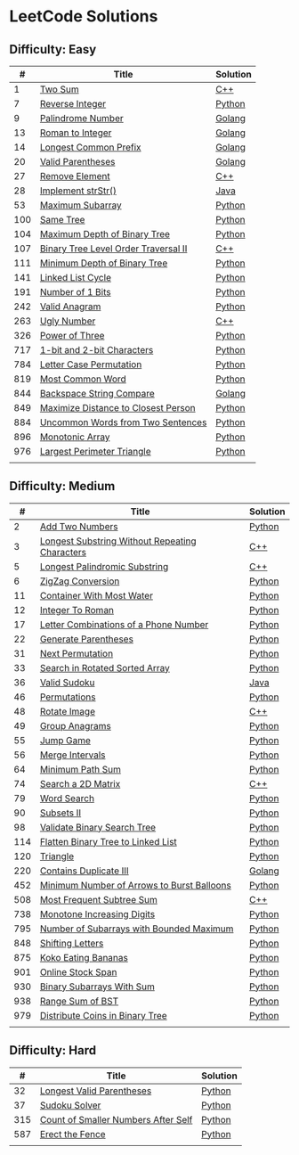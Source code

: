 # LeetCode Solutions

## Difficulty: Easy

| # | Title | Solution |
|---| ----- | -------- |
|1|[Two Sum](https://leetcode.com/problems/two-sum/description/)|[C++](https://github.com/hsuanhauliu/leetcode-solutions/tree/master/easy/two-sum)|
|7|[Reverse Integer](https://leetcode.com/problems/reverse-integer/)|[Python](https://github.com/hsuanhauliu/leetcode-solutions/tree/master/easy/reverse-integer)|
|9|[Palindrome Number](https://leetcode.com/problems/palindrome-number/)|[Golang](https://github.com/hsuanhauliu/leetcode-solutions/tree/master/easy/palindrome-number)|
|13|[Roman to Integer](https://leetcode.com/problems/roman-to-integer/)|[Golang](https://github.com/hsuanhauliu/leetcode-solutions/tree/master/easy/roman-to-integer)|
|14|[Longest Common Prefix](https://leetcode.com/problems/longest-common-prefix/)|[Golang](https://github.com/hsuanhauliu/leetcode-solutions/tree/master/easy/longest-common-prefix)|
|20|[Valid Parentheses](https://leetcode.com/problems/valid-parentheses/)|[Golang](https://github.com/hsuanhauliu/leetcode-solutions/tree/master/easy/valid-parentheses)|
|27|[Remove Element](https://leetcode.com/problems/remove-element/)|[C++](https://github.com/hsuanhauliu/leetcode-solutions/tree/master/easy/remove-element)|
|28|[Implement strStr()](https://leetcode.com/problems/implement-strstr/description/)|[Java](https://github.com/hsuanhauliu/leetcode-solutions/tree/master/easy/implement-strStr)|
|53|[Maximum Subarray](https://leetcode.com/problems/maximum-subarray/)|[Python](https://github.com/hsuanhauliu/leetcode-solutions/tree/master/easy/maximum-subarray)|
|100|[Same Tree](https://leetcode.com/problems/same-tree/)|[Python](https://github.com/hsuanhauliu/leetcode-solutions/tree/master/easy/same-tree)|
|104|[Maximum Depth of Binary Tree](https://leetcode.com/problems/maximum-depth-of-binary-tree/description/)|[Python](https://github.com/hsuanhauliu/leetcode-solutions/tree/master/easy/maximum-depth-of-binary-tree)|
|107|[Binary Tree Level Order Traversal II](https://leetcode.com/problems/binary-tree-level-order-traversal-ii/description/)|[C++](https://github.com/hsuanhauliu/leetcode-solutions/tree/master/easy/binary-tree-level-order-traversal-II)|
|111|[Minimum Depth of Binary Tree](https://leetcode.com/problems/minimum-depth-of-binary-tree/description/)|[Python](https://github.com/hsuanhauliu/leetcode-solutions/tree/master/easy/minimum-depth-of-binary-tree)|
|141|[Linked List Cycle](https://leetcode.com/problems/linked-list-cycle/)|[Python](https://github.com/hsuanhauliu/leetcode-solutions/tree/master/easy/linked-list-cycle)|
|191|[Number of 1 Bits](https://leetcode.com/problems/number-of-1-bits/)|[Python](https://github.com/hsuanhauliu/leetcode-solutions/tree/master/easy/number-of-1-bits)|
|242|[Valid Anagram](https://leetcode.com/problems/valid-anagram/)|[Python](https://github.com/hsuanhauliu/leetcode-solutions/tree/master/easy/valid-anagram)|
|263|[Ugly Number](https://leetcode.com/problems/ugly-number/description/)|[C++](https://github.com/hsuanhauliu/leetcode-solutions/tree/master/easy/ugly-number)|
|326|[Power of Three](https://leetcode.com/problems/power-of-three/)|[Python](https://github.com/hsuanhauliu/leetcode-solutions/tree/master/easy/power-of-three)|
|717|[1-bit and 2-bit Characters](https://leetcode.com/problems/1-bit-and-2-bit-characters/)|[Python](https://github.com/hsuanhauliu/leetcode-solutions/tree/master/easy/1-bit-and-2-bit-characters/)|
|784|[Letter Case Permutation](https://leetcode.com/problems/letter-case-permutation/)|[Python](https://leetcode.com/problems/power-of-three/)|[Python](https://github.com/hsuanhauliu/leetcode-solutions/tree/master/easy/letter-case-permutation)|
|819|[Most Common Word](https://leetcode.com/problems/most-common-word/)|[Python](https://github.com/hsuanhauliu/leetcode-solutions/tree/master/easy/most-common-word)|
|844|[Backspace String Compare](https://leetcode.com/problems/backspace-string-compare/description/)|[Golang](https://github.com/hsuanhauliu/leetcode-solutions/tree/master/easy/backspace-string-compare)|
|849|[Maximize Distance to Closest Person](https://leetcode.com/problems/maximize-distance-to-closest-person/description/)|[Python](https://github.com/hsuanhauliu/leetcode-solutions/tree/master/easy/max-distance-to-closest-person)|
|884|[Uncommon Words from Two Sentences](https://leetcode.com/problems/uncommon-words-from-two-sentences/description/)|[Python](https://github.com/hsuanhauliu/leetcode-solutions/tree/master/easy/uncommon-words-from-two-sentences)|
|896|[Monotonic Array](https://leetcode.com/problems/monotonic-array/)|[Python](https://github.com/hsuanhauliu/leetcode-solutions/tree/master/easy/monotonic-array)|
|976|[Largest Perimeter Triangle](https://leetcode.com/problems/largest-perimeter-triangle/)|[Python](https://github.com/hsuanhauliu/leetcode-solutions/tree/master/easy/largest-perimeter-triangle)|
||[]()|[]()|

## Difficulty: Medium

| # | Title | Solution |
|---| ----- | -------- |
|2|[Add Two Numbers](https://leetcode.com/problems/add-two-numbers/description/)|[Python](https://github.com/hsuanhauliu/leetcode-solutions/tree/master/medium/add-two-numbers)|
|3|[Longest Substring Without Repeating Characters](https://leetcode.com/problems/longest-substring-without-repeating-characters/)|[C++](https://github.com/hsuanhauliu/leetcode-solutions/tree/master/medium/longest-substring-without-repeating-characters)|
|5|[Longest Palindromic Substring](https://leetcode.com/problems/longest-palindromic-substring/)|[C++](https://github.com/hsuanhauliu/leetcode-solutions/tree/master/medium/longest-palindromic-substring)|
|6|[ZigZag Conversion](https://leetcode.com/problems/zigzag-conversion/description/)|[Python](https://github.com/hsuanhauliu/leetcode-solutions/tree/master/medium/zigzag-conversion)|
|11|[Container With Most Water](https://leetcode.com/problems/container-with-most-water/)|[Python](https://github.com/hsuanhauliu/leetcode-solutions/tree/master/medium/container-with-most-water)|
|12|[Integer To Roman](https://leetcode.com/problems/integer-to-roman/)|[Python](https://github.com/hsuanhauliu/leetcode-solutions/tree/master/medium/integer-to-roman)|
|17|[Letter Combinations of a Phone Number](https://leetcode.com/problems/letter-combinations-of-a-phone-number/)|[Python](https://github.com/hsuanhauliu/leetcode-solutions/tree/master/medium/letter-combinations-of-a-phone-number)|
|22|[Generate Parentheses](https://leetcode.com/problems/generate-parentheses/)|[Python](https://github.com/hsuanhauliu/leetcode-solutions/tree/master/medium/generate-parentheses)|
|31|[Next Permutation](https://leetcode.com/problems/next-permutation/description/)|[Python](https://github.com/hsuanhauliu/leetcode-solutions/tree/master/medium/next-permutation)|
|33|[Search in Rotated Sorted Array](https://leetcode.com/problems/search-in-rotated-sorted-array/description/)|[Python](https://github.com/hsuanhauliu/leetcode-solutions/tree/master/medium/search-in-rotated-sorted-array)|
|36|[Valid Sudoku](https://leetcode.com/problems/valid-sudoku/description/)|[Java](https://github.com/hsuanhauliu/leetcode-solutions/tree/master/medium/valid-sudoku)|
|46|[Permutations](https://leetcode.com/problems/permutations/)|[Python](https://github.com/hsuanhauliu/leetcode-solutions/tree/master/medium/permutations)|
|48|[Rotate Image](https://leetcode.com/problems/rotate-image/description/)|[C++](https://github.com/hsuanhauliu/leetcode-solutions/tree/master/medium/rotate-image)|
|49|[Group Anagrams](https://leetcode.com/problems/group-anagrams/)|[Python](https://github.com/hsuanhauliu/leetcode-solutions/tree/master/medium/group-anagrams)|
|55|[Jump Game](https://leetcode.com/problems/jump-game/)|[Python](https://github.com/hsuanhauliu/leetcode-solutions/tree/master/medium/jump-game)|
|56|[Merge Intervals](https://leetcode.com/problems/merge-intervals/)|[Python](https://github.com/hsuanhauliu/leetcode-solutions/tree/master/medium/merge-intervals)|
|64|[Minimum Path Sum](https://leetcode.com/problems/minimum-path-sum/)|[Python](https://github.com/hsuanhauliu/leetcode-solutions/tree/master/medium/minimum-path-sum)|
|74|[Search a 2D Matrix](https://leetcode.com/problems/search-a-2d-matrix/description/)|[C++](https://github.com/hsuanhauliu/leetcode-solutions/tree/master/medium/search-a-2d-matrix)|
|79|[Word Search](https://leetcode.com/problems/word-search/)|[Python](https://github.com/hsuanhauliu/leetcode-solutions/tree/master/medium/word-search)|
|90|[Subsets II](https://leetcode.com/problems/subsets-ii/)|[Python](https://github.com/hsuanhauliu/leetcode-solutions/tree/master/medium/subsetsII)|
|98|[Validate Binary Search Tree](https://leetcode.com/problems/validate-binary-search-tree/)|[Python](https://github.com/hsuanhauliu/leetcode-solutions/tree/master/medium/validate-binary-search-tree)|
|114|[Flatten Binary Tree to Linked List](https://leetcode.com/problems/flatten-binary-tree-to-linked-list/)|[Python](https://github.com/hsuanhauliu/leetcode-solutions/tree/master/medium/flatten-binary-tree-to-linked-list)|
|120|[Triangle](https://leetcode.com/problems/triangle/)|[Python](https://github.com/hsuanhauliu/leetcode-solutions/tree/master/medium/triangle)|
|220|[Contains Duplicate III](https://leetcode.com/problems/contains-duplicate-iii/description/)|[Golang](https://github.com/hsuanhauliu/leetcode-solutions/tree/master/medium/contains-duplicate-iii)|
|452|[Minimum Number of Arrows to Burst Balloons](https://leetcode.com/problems/minimum-number-of-arrows-to-burst-balloons/description/)|[Python](https://github.com/hsuanhauliu/leetcode-solutions/tree/master/medium/minimum-number-of-arrows-to-burst-balloons)|
|508|[Most Frequent Subtree Sum](https://leetcode.com/problems/most-frequent-subtree-sum/)|[C++](https://github.com/hsuanhauliu/leetcode-solutions/tree/master/medium/most-frequent-subtree-sum)|
|738|[Monotone Increasing Digits](https://leetcode.com/problems/monotone-increasing-digits/)|[Python](https://github.com/hsuanhauliu/leetcode-solutions/tree/master/medium/monotone-increasing-digits)|
|795|[Number of Subarrays with Bounded Maximum](https://leetcode.com/problems/number-of-subarrays-with-bounded-maximum/)|[Python](https://github.com/hsuanhauliu/leetcode-solutions/tree/master/medium/number-of-subarrays-with-bounded-maximum)|
|848|[Shifting Letters](https://leetcode.com/problems/shifting-letters/description/)|[Python](https://github.com/hsuanhauliu/leetcode-solutions/tree/master/medium/shifting-letters)|
|875|[Koko Eating Bananas](https://leetcode.com/problems/koko-eating-bananas/)|[Python](https://github.com/hsuanhauliu/leetcode-solutions/tree/master/medium/koko-eating-bananas)|
|901|[Online Stock Span](https://leetcode.com/problems/online-stock-span/)|[Python](https://leetcode.com/problems/shifting-letters/description/)|[Python](https://github.com/hsuanhauliu/leetcode-solutions/tree/master/medium/online-stock-span)|
|930|[Binary Subarrays With Sum](https://leetcode.com/problems/binary-subarrays-with-sum/)|[Python](https://github.com/hsuanhauliu/leetcode-solutions/tree/master/medium/binary-subarrays-with-sum)|
|938|[Range Sum of BST](https://leetcode.com/problems/range-sum-of-bst/)|[Python](https://github.com/hsuanhauliu/leetcode-solutions/tree/master/medium/range-sum-of-bst)|
|979|[Distribute Coins in Binary Tree](https://leetcode.com/problems/distribute-coins-in-binary-tree)|[Python](https://github.com/hsuanhauliu/leetcode-solutions/tree/master/medium/distribute-coins-in-binary-tree)|
||[]()|[]()|

## Difficulty: Hard

| # | Title | Solution |
|---| ----- | -------- |
|32|[Longest Valid Parentheses](https://leetcode.com/problems/longest-valid-parentheses/)|[Python](https://github.com/hsuanhauliu/leetcode-solutions/tree/master/hard/longest-valid-parentheses)|
|37|[Sudoku Solver](https://leetcode.com/problems/sudoku-solver/description/)|[Python](https://github.com/hsuanhauliu/leetcode-solutions/tree/master/hard/sudoku-solver)|
|315|[Count of Smaller Numbers After Self](https://leetcode.com/problems/count-of-smaller-numbers-after-self/)|[Python](https://github.com/hsuanhauliu/leetcode-solutions/tree/master/hard/count-of-smaller-numbers-after-self)|
|587|[Erect the Fence](https://leetcode.com/problems/erect-the-fence/description/)|[Python](https://github.com/hsuanhauliu/leetcode-solutions/tree/master/hard/erect-the-fence)|
||[]()|[]()|
